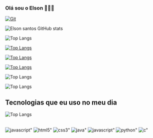 ### Olá sou o Elson 👨🏿‍💻

[![Git](https://img.shields.io/badge/GitHub-100000?style=for-the-badge&logo=github&logoColor=radical)](https://github.com/Elson-Santos)



![Elson santos GitHub stats](https://github-readme-stats.vercel.app/api?username=elson-santos&show_icons=true&theme=radical)

![Top Langs](https://github-readme-stats.vercel.app/api/top-langs/?username=elson-santos&hide_progress=true)

[![Top Langs](https://github-readme-stats.vercel.app/api/top-langs/?username=elson-santos&layout=pie)](https://github.com/elson-santos/github-readme-stats)

[![Top Langs](https://github-readme-stats.vercel.app/api/top-langs/?username=elson-santos&layout=donut-vertical)](https://github.com/elson-santos/github-readme-stats)

[![Top Langs](https://github-readme-stats.vercel.app/api/top-langs/?username=elson-santos&layout=donut)](https://github.com/elson-santos/github-readme-stats)

![Top Langs](https://github-readme-stats.vercel.app/api/top-langs/?username=elson-santos&layout=compact)

![Top Langs](https://github-readme-stats.vercel.app/api/top-langs/?username=elson-santos&layout=compact)


## Tecnologias que eu uso no meu dia

![Top Langs](https://github-readme-stats.vercel.app/api/top-langs/?username=elson-santos&langs_count=12&theme=radical)


<div style="display: inline_block"><br/>
<img align="center" alt=javascript" src="https://github-readme-stats.vercel.app/api/top-langs/?username=elson-santos&theme=blue-green" />
<img align="center" alt=html5" src="https://img.shields.io/badge/HTML5-E34F26?style=for-the-badge&logo=html5&logoColor=white" />
<img align="center" alt=css3" src="https://img.shields.io/badge/CSS3-1572B6?style=for-the-badge&logo=css3&logoColor=white" />
<img align="center" alt=java" src="https://img.shields.io/badge/Java-ED8B00?style=for-the-badge&logo=openjdk&logoColor=white" />
<img align="center" alt=javascript" src="https://img.shields.io/badge/JavaScript-F7DF1E?style=for-the-badge&logo=javascript&logoColor=black" />
<img align="center" alt=python" src="https://img.shields.io/badge/Python-14354C?style=for-the-badge&logo=python&logoColor=white" />
<img align="center" alt=c" src="https://img.shields.io/badge/C-00599C?style=for-the-badge&logo=c&logoColor=white" />


</div>

